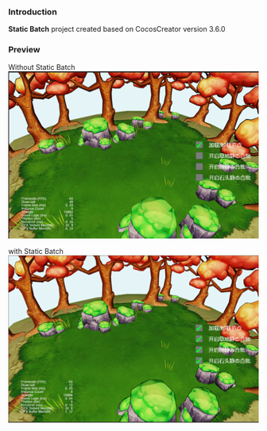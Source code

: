 ### Introduction
**Static Batch** project created based on CocosCreator version 3.6.0

### Preview
Without Static Batch
![image](../../../image/202204/2022042803.png)

with Static Batch
![image](../../../image/202204/2022042804.png)
